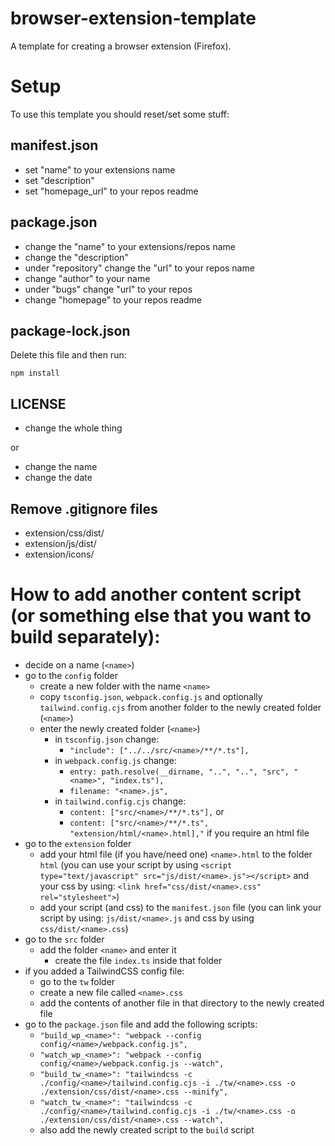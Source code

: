 # browser-extension-template

A template for creating a browser extension (Firefox).

# Setup

To use this template you should reset/set some stuff:

## manifest.json

- set "name" to your extensions name
- set "description"
- set "homepage_url" to your repos readme

## package.json

- change the "name" to your extensions/repos name
- change the "description"
- under "repository" change the "url" to your repos name
- change "author" to your name
- under "bugs" change "url" to your repos
- change "homepage" to your repos readme

## package-lock.json

Delete this file and then run:

```shell
npm install
```

## LICENSE

- change the whole thing

or

- change the name
- change the date

## Remove .gitignore files

- extension/css/dist/
- extension/js/dist/
- extension/icons/

# How to add another content script (or something else that you want to build separately):

- decide on a name (```<name>```)
- go to the ```config``` folder
    - create a new folder with the name ```<name>```
    - copy ```tsconfig.json```, ```webpack.config.js``` and optionally ```tailwind.config.cjs``` from another folder to the newly created folder (```<name>```)
    - enter the newly created folder (```<name>```)
        - in ```tsconfig.json``` change:
            - ```"include": ["../../src/<name>/**/*.ts"],```
        - in ```webpack.config.js``` change:
            - ```entry: path.resolve(__dirname, "..", "..", "src", "<name>", "index.ts"),```
            - ```filename: "<name>.js",```
        - in ```tailwind.config.cjs``` change:
            - ```content: ["src/<name>/**/*.ts"],``` or
            - ```content: ["src/<name>/**/*.ts", "extension/html/<name>.html],"``` if you require an html file
- go to the ```extension``` folder
    - add your html file (if you have/need one) ```<name>.html``` to the folder ```html``` (you can use your script by using ```<script type="text/javascript" src="js/dist/<name>.js"></script>``` and your css by using: ```<link href="css/dist/<name>.css" rel="stylesheet">```)
    - add your script (and css) to the ```manifest.json``` file (you can link your script by using: ```js/dist/<name>.js``` and css by using ```css/dist/<name>.css```)
- go to the ```src``` folder
    - add the folder ```<name>``` and enter it
        - create the file ```index.ts``` inside that folder
- if you added a TailwindCSS config file:
    - go to the ```tw``` folder
    - create a new file called ```<name>.css```
    - add the contents of another file in that directory to the newly created file
- go to the ```package.json``` file and add the following scripts:
    - ```"build_wp_<name>": "webpack --config config/<name>/webpack.config.js",```
    - ```"watch_wp_<name>": "webpack --config config/<name>/webpack.config.js --watch",```
    - ```"build_tw_<name>": "tailwindcss -c ./config/<name>/tailwind.config.cjs -i ./tw/<name>.css -o ./extension/css/dist/<name>.css --minify",```
    - ```"watch_tw_<name>": "tailwindcss -c ./config/<name>/tailwind.config.cjs -i ./tw/<name>.css -o ./extension/css/dist/<name>.css --watch",```
    - also add the newly created script to the ```build``` script
